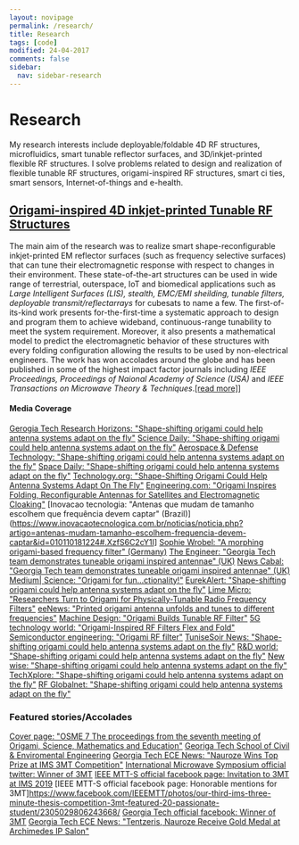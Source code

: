 ```yaml
---
layout: novipage
permalink: /research/
title: Research
tags: [code]
modified: 24-04-2017
comments: false
sidebar:
  nav: sidebar-research
---
```


<!---
	Details about sidebar info is provided inside _data/navigation.yml file
-->

# Research 
My research interests include deployable/foldable 4D RF structures, microfluidics, smart tunable reflector surfaces, and 3D/inkjet-printed flexible RF structures. I solve problems related to design and realization of flexible tunable RF structures, origami-inspired RF structures, smart ci  ties, smart sensors, Internet-of-things and e-health.  


## [<u>Origami-inspired 4D inkjet-printed Tunable RF Structures</u>](https://www.nauroze.com/research)
The main aim of the research was to realize smart shape-reconfigurable inkjet-printed EM reflector surfaces (such as frequency selective surfaces) that can tune their electromagnetic response with respect to changes in their environment. These state-of-the-art structures can be used in wide range of terrestrial, outerspace, IoT and biomedical applications such as *Large Intelligent Surfaces (LIS), stealth, EMC/EMI sheilding, tunable filters, deployable transmit/reflectarrays* for cubesats to name a few. The first-of-its-kind work presents for-the-first-time a systematic approach to design and program them to achieve wideband, continuous-range tunability to meet the system requirement. Moreover, it also presents a mathematical model to predict the electromagnetic behavior of these structures with every folding configuration allowing the results to be used by non-electrical engineers. The work has won accolades around the globe and has been published in some of the highest impact factor journals including *IEEE Proceedings, Proceedings of Naional Academy of Science (USA)* and *IEEE Transactions on Microwave Theory & Techniques*.[[read more]](https://www.nauroze.com/origami/)]


#### Media Coverage
  [Gerogia Tech Research Horizons: "Shape-shifting origami could help antenna systems adapt on the fly"](https://rh.gatech.edu/news/615202/shape-shifting-origami-could-help-antenna-systems-adapt-fly)
  [Science Daily: "Shape-shifting origami could help antenna systems adapt on the fly"](https://www.sciencedaily.com/releases/2018/12/181210165109.htm)
  [Aerospace & Defense Technology: "Shape-shifting origami could help antenna systems adapt on the fly"](https://www.aerodefensetech.com/component/content/article/adt/features/articles/35107)
  [Space Daily: "Shape-shifting origami could help antenna systems adapt on the fly"](https://www.spacedaily.com/reports/Shape_shifting_origami_could_help_antenna_systems_adapt_on_the_fly_999.html)
  [Technology.org: "Shape-Shifting Origami Could Help Antenna Systems Adapt On The Fly"](https://www.technology.org/2018/12/13/shape-shifting-origami-could-help-antenna-systems-adapt-on-the-fly/)
  [Engineering.com: "Origami Inspires Folding, Reconfigurable Antennas for Satellites and Electromagnetic Cloaking"](https://www.engineering.com/DesignerEdge/DesignerEdgeArticles/ArticleID/18167/Origami-Inspires-Folding-Reconfigurable-Antennas-for-Satellites-and-Electromagnetic-Cloaking.aspx)
  [Inovacao tecnologia: "Antenas que mudam de tamanho escolhem que frequência devem captar" (Brazil)](https://www.inovacaotecnologica.com.br/noticias/noticia.php?artigo=antenas-mudam-tamanho-escolhem-frequencia-devem-captar&id=010110181224#.XzfS6C2cY1I]
  [Sophie Wrobel: "A morphing origami-based frequency filter" (Germany)](https://www.avesophos.de/blog/2019/04/19/a-morphing-origami-based-frequency-filter/)
  [The Engineer: "Georgia Tech team demonstrates tuneable origami inspired antennae" (UK)](https://www.theengineer.co.uk/tuneable-origami-inspired-antennae/) 
  [News Cabal: "Georgia Tech team demonstrates tuneable origami inspired antennae" (UK)](https://www.newscabal.co.uk/georgia-tech-team-demonstrates-tuneable-origami-inspired-antennae/)
  [Medium| Science: "Origami for fun...ctionality!"](https://medium.com/@youngwook.do/origami-for-fun-ctionality-cb3bc7a1236d)
  [EurekAlert: "Shape-shifting origami could help antenna systems adapt on the fly"](https://www.eurekalert.org/pub_releases/2018-12/giot-soc120818.php)
  [Lime Micro: "Researchers Turn to Origami for Physically-Tunable Radio Frequency Filters"]("https://limemicro.com/news/researchers-turn-to-origami-for-physically-tunable-radio-frequency-filters/)
  [eeNews: "Printed origami antenna unfolds and tunes to different frequencies"](https://www.eenewseurope.com/news/printed-origami-antenna-unfolds-and-tunes-different-frequencies#)
  [Machine Design: "Origami Builds Tunable RF Filter"](https://www.machinedesign.com/3d-printing-cad/article/21837401/origami-builds-tunable-rf-filter)
  [5G technology world: "Origami-Inspired RF Filters Flex and Fold"](https://www.5gtechnologyworld.com/origami-inspired-rf-filters-flex-and-fold/)
  [Semiconductor engineering: "Origami RF filter"](https://semiengineering.com/power-performance-bits-jan-14/)
  [TuniseSoir News: "Shape-shifting origami could help antenna systems adapt on the fly"](https://www.tunisiesoir.com/tech/tech-shape-shifting-origami-could-help-antenna-systems-adapt-on-the-fly-report-11060-2018/)
  [R&D world: "Shape-shifting origami could help antenna systems adapt on the fly"](https://www.rdworldonline.com/shape-shifting-origami-could-help-antenna-systems-adapt-on-the-fly/)
  [New wise: "Shape-shifting origami could help antenna systems adapt on the fly"](https://www.newswise.com/articles/shape-shifting-origami-could-help-antenna-systems-adapt-on-the-fly)
  [TechXplore: "Shape-shifting origami could help antenna systems adapt on the fly"](https://techxplore.com/news/2018-12-shape-shifting-origami-antenna.html)
  [RF Globalnet: "Shape-shifting origami could help antenna systems adapt on the fly"](https://www.rfglobalnet.com/doc/shape-shifting-origami-could-help-antenna-systems-adapt-on-the-fly-0001)

### Featured stories/Accolades
 [Cover page: "OSME 7 The proceedings from the seventh meeting of Origami, Science, Mathematics and Education"](https://www.tarquingroup.com/osme7-volume-3-the-proceedings-from-the-seventh-meeting-of-origami-science-mathematics-and-education.html)
 [Georiga Tech School of Civil & Enviromental Engineering](https://ce.gatech.edu/category/abdullah-nauroze)
 [Georgia Tech ECE News: "Nauroze Wins Top Prize at IMS 3MT Competition"](https://www.ece.gatech.edu/news/611632/nauroze-wins-top-prize-ims-3mt-competition)
 [International Microwave Symposium official twitter: Winner of 3MT](https://twitter.com/mtt_ims/status/1006262854125793283)
 [IEEE MTT-S official facebook page: Invitation to 3MT at IMS 2019](https://www.facebook.com/IEEEMTT/posts/2659618727451439)
 [IEEE MTT-S official facebook page: Honorable mentions for 3MT]https://www.facebook.com/IEEEMTT/photos/our-third-ims-three-minute-thesis-competition-3mt-featured-20-passionate-student/2305029806243668/
 [Georgia Tech official facebook: Winner of 3MT](https://www.facebook.com/GaTechSchoolofElectricalandComputerEngineering/photos/kudos-to-phd-student-syed-abdullah-nauroze-he-won-the-three-minute-thesis-3mt-co/10156581694394326/)
 [Georgia Tech ECE News: "Tentzeris, Nauroze Receive Gold Medal at Archimedes IP Salon"](https://www.ece.gatech.edu/news/592474/tentzeris-nauroze-receive-gold-medal-archimedes-ip-salon)
  
  
